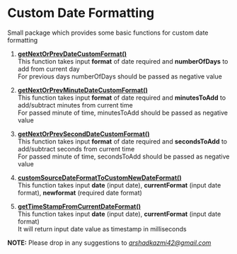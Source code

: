 Custom Date Formatting
======================

Small package which provides some basic functions for custom date formatting

1. <b><u>getNextOrPrevDateCustomFormat()</u></b><br>
    This function takes input <b>format</b> of date required and <b>numberOfDays</b> to add from current day<br>
    For previous days numberOfDays should be passed as negative value<br>

2. <b><u>getNextOrPrevMinuteDateCustomFormat()</u></b><br>
    This function takes input <b>format</b> of date required and <b>minutesToAdd</b> to add/subtract minutes from current time<br>
    For passed minute of time, minutesToAdd should be passed as negative value<br>

3. <b><u>getNextOrPrevSecondDateCustomFormat()</u></b><br>
   This function takes input <b>format</b> of date required and <b>secondsToAdd</b> to add/subtract seconds from current time<br>
   For passed minute of time, secondsToAdd should be passed as negative value<br>

4. <b><u>customSourceDateFormatToCustomNewDateFormat()</u></b><br>
    This function takes input <b>date</b> (input date), <b>currentFormat</b> (input date format), <b>newformat</b> (required date format)<br>

5. <b><u>getTimeStampFromCurrentDateFormat()</u></b><br>
    This function takes input <b>date</b> (input date), <b>currentFormat</b> (input date format)<br>
    It will return input date value as timestamp in milliseconds<br>


<b>NOTE:</b> Please drop in any suggestions to <i>arshadkazmi42@gmail.com</i>

